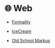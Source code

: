 # 🌐 Web

- [Formality](./formality/writeup.md)

- [IceCream](./icecream/writeup.md)

- [Old School Markus](./oldschoolmarkus/writeup.md)


